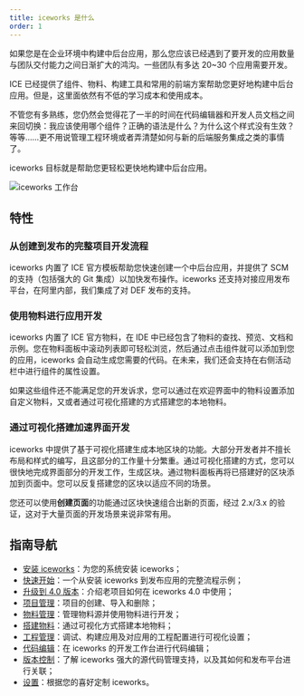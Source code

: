 ```yaml
---
title: iceworks 是什么
order: 1
---
```


如果您是在企业环境中构建中后台应用，那么您应该已经遇到了要开发的应用数量与团队交付能力之间日渐扩大的鸿沟。一些团队有多达 20~30 个应用需要开发。

ICE 已经提供了组件、物料、构建工具和常用的前端方案帮助您更好地构建中后台应用。但是，这里面依然有不低的学习成本和使用成本。

不管您有多熟练，您仍然会觉得花了一半的时间在代码编辑器和开发人员文档之间来回切换：我应该使用哪个组件？正确的语法是什么？为什么这个样式没有生效？等等……更不用说管理工程环境或者弄清楚如何与新的后端服务集成之类的事情了。

iceworks 目标就是帮助您更轻松更快地构建中后台应用。

![iceworks 工作台](https://img.alicdn.com/tfs/TB1vrlutoT1gK0jSZFhXXaAtVXa-2880-1754.png)

## 特性

### 从创建到发布的完整项目开发流程

iceworks 内置了 ICE 官方模板帮助您快速创建一个中后台应用，并提供了 SCM 的支持（包括强大的 Git 集成）以加快发布操作。iceworks 还支持对接应用发布平台，在阿里内部，我们集成了对 DEF 发布的支持。

### 使用物料进行应用开发

iceworks 内置了 ICE 官方物料，在 IDE 中已经包含了物料的查找、预览、文档和示例。您在物料面板中滚动列表即可轻松浏览，然后通过点击组件就可以添加到您的应用，iceworks 会自动生成您需要的代码。在未来，我们还会支持在右侧活动栏中进行组件的属性设置。

如果这些组件还不能满足您的开发诉求，您可以通过在欢迎界面中的物料设置添加自定义物料，又或者通过可视化搭建的方式搭建您的本地物料。

### 通过可视化搭建加速界面开发

iceworks 中提供了基于可视化搭建生成本地区块的功能。大部分开发者并不擅长布局和样式的编写，且这部分的工作量十分繁重。通过可视化搭建的方式，您可以很快地完成界面部分的开发工作，生成区块。通过物料面板再将已搭建好的区块添加到页面中。您可以反复搭建您的区块以适应不同的场景。

您还可以使用**创建页面**的功能通过区块快速组合出新的页面，经过 2.x/3.x 的验证，这对于大量页面的开发场景来说非常有用。

## 指南导航

- [安装 iceworks](./setup)：为您的系统安装 iceworks；
- [快速开始](./quick-start)：一个从安装 iceworks 到发布应用的完整流程示例；
- [升级到 4.0 版本](./migrate)：介绍老项目如何在 iceworks 4.0 中使用；
- [项目管理](./guide/project)：项目的创建、导入和删除；
- [物料管理](./guide/material)：管理物料源并使用物料进行开发； 
- [搭建物料](./guide/visual)：通过可视化方式搭建本地物料；
- [工程管理](./guide/engineering)：调试、构建应用及对应用的工程配置进行可视化设置；
- [代码编辑](./guide/editor)：在 iceworks 的开发工作台进行代码编辑；
- [版本控制](./guide/versioncontrol)：了解 iceworks 强大的源代码管理支持，以及其如何和发布平台进行关联；
- [设置](./guide/settings)：根据您的喜好定制 iceworks。
